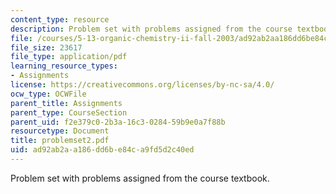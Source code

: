 ```yaml
---
content_type: resource
description: Problem set with problems assigned from the course textbook.
file: /courses/5-13-organic-chemistry-ii-fall-2003/ad92ab2aa186dd6be84ca9fd5d2c40ed_problemset2.pdf
file_size: 23617
file_type: application/pdf
learning_resource_types:
- Assignments
license: https://creativecommons.org/licenses/by-nc-sa/4.0/
ocw_type: OCWFile
parent_title: Assignments
parent_type: CourseSection
parent_uid: f2e379c0-2b3a-16c3-0284-59b9e0a7f88b
resourcetype: Document
title: problemset2.pdf
uid: ad92ab2a-a186-dd6b-e84c-a9fd5d2c40ed
---
```

Problem set with problems assigned from the course textbook.
